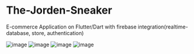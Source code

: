 # The-Jorden-Sneaker
 E-commerce Application on Flutter/Dart with firebase integration(realtime-database, store, authentication)

![image](https://github.com/user-attachments/assets/37b2b0fa-d2e5-4baa-8ff0-8b5b651a9282)
![image](https://github.com/user-attachments/assets/8c454a4d-44f0-4e11-a1e4-e0f894ece626)
![image](https://github.com/user-attachments/assets/c177361a-ff72-43bc-9c85-479bfca3e55a)
![image](https://github.com/user-attachments/assets/3bf1761d-1983-452b-8f76-5c657af8fbf1)
